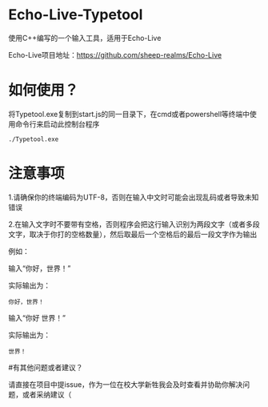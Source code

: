 # Echo-Live-Typetool
使用C++编写的一个输入工具，适用于Echo-Live

Echo-Live项目地址：https://github.com/sheep-realms/Echo-Live

# 如何使用？

将Typetool.exe复制到start.js的同一目录下，在cmd或者powershell等终端中使用命令行来启动此控制台程序

```./Typetool.exe```

# 注意事项

1.请确保你的终端编码为UTF-8，否则在输入中文时可能会出现乱码或者导致未知错误

2.在输入文字时不要带有空格，否则程序会把这行输入识别为两段文字（或者多段文字，取决于你打的空格数量），然后取最后一个空格后的最后一段文字作为输出

例如：

输入“你好，世界！”

实际输出为：

```你好，世界！```

输入“你好 世界！”

实际输出为：

```世界！```

#有其他问题或者建议？

请直接在项目中提issue，作为一位在校大学新牲我会及时查看并协助你解决问题，或者采纳建议（
